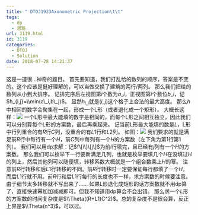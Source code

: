 ```yaml
---
title: " DTOJ1923Axonometric Projection\t\t"
tags:
  - dp
  - 思路
url: 3119.html
id: 3119
categories:
  - DTOJ
  - Solution
date: 2018-07-28 14:21:37
---
```


这是一道很…神奇的题目。 首先要知道，我们打乱给的数列的顺序，答案是不变的。这个应该是挺好理解的，可以当做交换了建筑的两行/两列。 那么我们把给的数列从小到大排序。 记排完序后左视图第$i$个数为$a\_i$，正视图第$i$个数位$b\_i$，记$h_{i,j}=\\min(a\_i,b\_j)$。 显然$h_{i,j}$就是$(i,j)$这个格子上合法的最大高度。 那么$h$中相同的数字会聚集在一起，形成一个L形（或者退化成一个矩形）。 大概长这样：![](http://www.dtenomde.com/wp-content/uploads/2018/07/7BC86ADF-542B-4173-B116-1B79982C9722.jpg) 一个L形中最大能填的数字是相同的，而每个L形之间相互独立，因此我们可以分别算每个L形的方案数，最后再乘起来。 记当前L形最大能填的数是$L$，L形中行列重合的有$R$行$C$列，没重合的有$L1$行和$L2$列。 如图：![](http://www.dtenomde.com/wp-content/uploads/2018/07/5726FCE0-4D88-4CEF-A114-3565D343509A.jpg) 我们要求的就是满足前$R$行中每行有一个$H$，前$C$列中每列有一个$H$的方案数（左下角为第$1$行第$1$列）。 我们可以用dp求解：记$f\[i\]\[j\]$为前$i$行填完，且已经有$j$列有一个$H$的方案数。 那么我们可以枚举下一行要新满足几列，也就是枚举要填几个$H$在没填过$H$的列上，然后其他列可以随便填，转移系数大概就是一个组合数乘上$H$的幂。 注意前$R$行转移和后$L1$行转移的不同。前$R$行转移时一定要保证每行都填了一个$H$，而后$L1$行就不用。前$R$行和后$L1$行每行的长度也不一样，求方案数的时候要注意。 由于细节太多转移就不写出来了…… 如果L形退化成矩形的话方案数就不用dp算了，直接快速幂加加减减即可。但我不知道用dp算会不会出错。 那么求一个$L$形的方案数的时间复杂度是$\\Theta((R+L1)C^2)$。总的复杂度不是很会算，反正上界是$\\Theta(n^3)$，可以过。